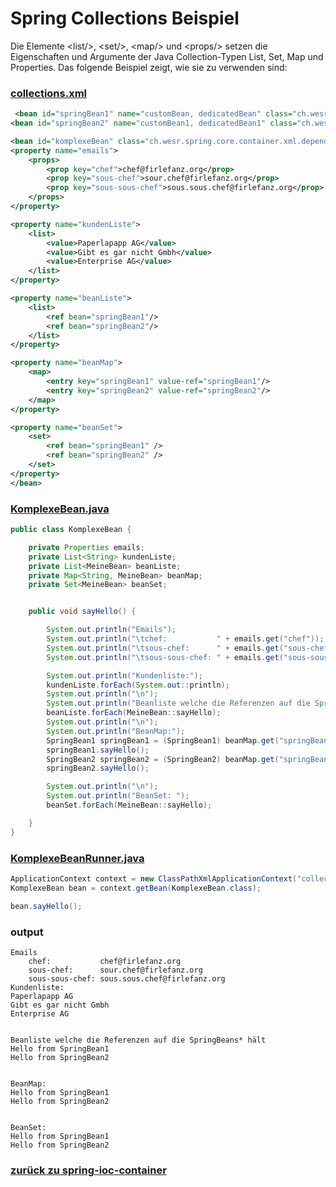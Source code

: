 # Spring Collections Beispiel

Die Elemente \<list/>, \<set/>, \<map/> und \<props/> setzen die Eigenschaften und Argumente der Java Collection-Typen List, 
Set, Map und Properties. Das folgende Beispiel zeigt, wie sie zu verwenden sind:

### [collections.xml](../../../src/main/resources/dependencies/collections/collections.xml)
```xml
 <bean id="springBean1" name="customBean, dedicatedBean" class="ch.wesr.spring.core.container.xml.dependencyinjection.collections.SpringBean1"/>
<bean id="springBean2" name="customBean1, dedicatedBean1" class="ch.wesr.spring.core.container.xml.dependencyinjection.collections.SpringBean2"/>

<bean id="komplexeBean" class="ch.wesr.spring.core.container.xml.dependencyinjection.collections.KomplexeBean">
<property name="emails">
    <props>
        <prop key="chef">chef@firlefanz.org</prop>
        <prop key="sous-chef">sour.chef@firlefanz.org</prop>
        <prop key="sous-sous-chef">sous.sous.chef@firlefanz.org</prop>
    </props>
</property>

<property name="kundenListe">
    <list>
        <value>Paperlapapp AG</value>
        <value>Gibt es gar nicht Gmbh</value>
        <value>Enterprise AG</value>
    </list>
</property>

<property name="beanListe">
    <list>
        <ref bean="springBean1"/>
        <ref bean="springBean2"/>
    </list>
</property>

<property name="beanMap">
    <map>
        <entry key="springBean1" value-ref="springBean1"/>
        <entry key="springBean2" value-ref="springBean2"/>
    </map>
</property>

<property name="beanSet">
    <set>
        <ref bean="springBean1" />
        <ref bean="springBean2" />
    </set>
</property>
</bean>
```
### [KomplexeBean.java](../../../src/main/java/ch/wesr/spring/core/container/xml/dependencyinjection/collections/KomplexeBean.java)
````java
public class KomplexeBean {

    private Properties emails;
    private List<String> kundenListe;
    private List<MeineBean> beanListe;
    private Map<String, MeineBean> beanMap;
    private Set<MeineBean> beanSet;


    public void sayHello() {

        System.out.println("Emails");
        System.out.println("\tchef:           " + emails.get("chef"));
        System.out.println("\tsous-chef:      " + emails.get("sous-chef"));
        System.out.println("\tsous-sous-chef: " + emails.get("sous-sous-chef"));

        System.out.println("Kundenliste:");
        kundenListe.forEach(System.out::println);
        System.out.println("\n");
        System.out.println("Beanliste welche die Referenzen auf die SpringBeans* hält");
        beanListe.forEach(MeineBean::sayHello);
        System.out.println("\n");
        System.out.println("BeanMap:");
        SpringBean1 springBean1 = (SpringBean1) beanMap.get("springBean1");
        springBean1.sayHello();
        SpringBean2 springBean2 = (SpringBean2) beanMap.get("springBean2");
        springBean2.sayHello();

        System.out.println("\n");
        System.out.println("BeanSet: ");
        beanSet.forEach(MeineBean::sayHello);

    }
}
````

### [KomplexeBeanRunner.java](../../../src/main/java/ch/wesr/spring/core/container/xml/dependencyinjection/collections/KomplexeBeanRunner.java)
````java
ApplicationContext context = new ClassPathXmlApplicationContext("collections/collections.xml");
KomplexeBean bean = context.getBean(KomplexeBean.class);

bean.sayHello();
````

### output
````text
Emails
	chef:           chef@firlefanz.org
	sous-chef:      sour.chef@firlefanz.org
	sous-sous-chef: sous.sous.chef@firlefanz.org
Kundenliste:
Paperlapapp AG
Gibt es gar nicht Gmbh
Enterprise AG


Beanliste welche die Referenzen auf die SpringBeans* hält
Hello from SpringBean1
Hello from SpringBean2


BeanMap:
Hello from SpringBean1
Hello from SpringBean2


BeanSet: 
Hello from SpringBean1
Hello from SpringBean2
````

### [zurück zu spring-ioc-container](../../../spring-ioc-container.md)
